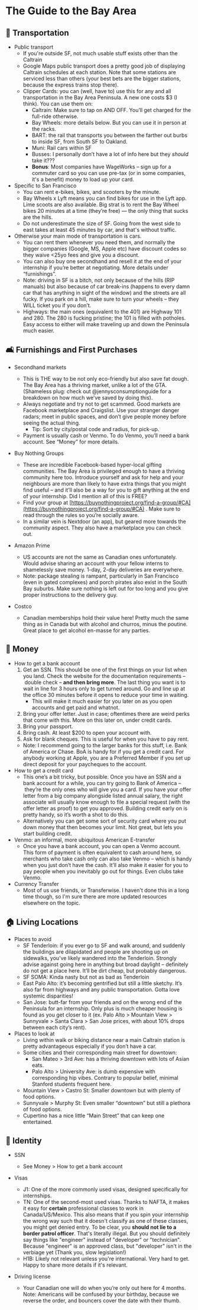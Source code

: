 # The Guide to the Bay Area

## 🚃 Transportation

- Public transport
    - If you're outside SF, not much usable stuff exists other than the Caltrain
    - Google Maps public transport does a pretty good job of displaying Caltrain schedules at each station. Note that some stations are serviced less than others (your best bets are the bigger stations, because the express trains stop there).
    - Clipper Cards: you can (well, have to) use this for any and all transportation in the Bay Area Peninsula. A new one costs $3 (I think). You can use them on:
        - Caltrain: Make sure to tap on AND OFF. You’ll get charged for the full-ride otherwise.
        - Bay Wheels: more details below. But you can use it in person at the racks.
        - BART: the rail that transports you between the farther out burbs to inside SF, from South SF to Oakland.
        - Muni: Rail cars within SF
        - Busses: I personally don’t have a lot of info here but they *should* take it???
        - **Bonus**: Most companies have WageWorks – sign up for a commuter card so you can use pre-tax (or in some companies, it's a benefit) money to load up your card.
- Specific to San Francisco
    - You can rent e-bikes, bikes, and scooters by the minute.
    - Bay Wheels x Lyft means you can find bikes for use in the Lyft app. Lime scoots are also available. Big strat is to rent the Bay Wheel bikes 20 minutes at a time (they’re free) — the only thing that sucks are the hills.
    - Do not underestimate the size of SF. Going from the west side to east takes at least 45 minutes by car, and that's without traffic.
- Otherwise your main mode of transportation is cars.
    - You can rent them whenever you need them, and normally the bigger companies (Google, MS, Apple etc) have discount codes so they waive <25yo fees and give you a discount.
    - You can also buy one secondhand and resell it at the end of your internship if you’re better at negotiating. More details under “furnishings”.
    - Note: driving in SF is a bitch, not only because of the hills (RIP manuals) but also because of car break-ins (happens to every damn car that has anything in sight of the window) and the streets are all fucky. If you park on a hill, make sure to turn your wheels – they WILL ticket you if you don’t.
    - Highways: the main ones (equivalent to the 401) are Highway 101 and 280. The 280 is fucking pristine; the 101 is filled with potholes. Easy access to either will make traveling up and down the Peninsula much easier.

## 🛋️ Furnishings and First Purchases

- Secondhand markets
    - This is THE way to be not only eco-friendly but also save fat dough. The Bay Area has a thriving market, unlike a lot of the GTA. (Shameless plug: check out @jennysconsumptionguide for a breakdown on how much we’ve saved by doing this).
    - Always negotiate and try not to get scammed. Good markets are Facebook marketplace and Craigslist. Use your stranger danger radars; meet in public spaces, and don’t give people money before seeing the actual thing.
        - Tip: Sort by city/postal code and radius, for pick-up.
    - Payment is usually cash or Venmo. To do Venmo, you’ll need a bank account. See “Money” for more details.
- Buy Nothing Groups
    - These are incredible Facebook-based hyper-local gifting communities. The Bay Area is privileged enough to have a thriving community here too. Introduce yourself and ask for help and your neighbours are more than likely to have extra things that you might find useful – and it’ll also be a way for you to gift anything at the end of your internship. Did I mention all of this is FREE?
    - Find your group at [https://buynothingproject.org/find-a-group/#CA](https://buynothingproject.org/find-a-group/#CA) . Make sure to read through the rules so you’re socially aware.
    - In a similar vein is Nextdoor (an app), but geared more towards the community aspect. They also have a marketplace you can check out.
- Amazon Prime
    - US accounts are not the same as Canadian ones unfortunately. Would advise sharing an account with your fellow interns to shamelessly save money. 1-day, 2-day deliveries are everywhere.
    - Note: package stealing is rampant, particularly in San Francisco (even in gated complexes) and porch pirates also exist in the South Bay suburbs. Make sure nothing is left out for too long and you give proper instructions to the delivery guy.
- Costco

    - Canadian memberships hold their value here! Pretty much the same thing as in Canada but with alcohol and churros, minus the poutine. Great place to get alcohol en-masse for any parties.

## 🏦 Money

- How to get a bank account
    1. Get an SSN. This should be one of the first things on your list when you land. Check the website for the documentation requirements – double check – **and then bring more**. The last thing you want is to wait in line for 3 hours only to get turned around. Go and line up at the office 30 minutes before it opens to reduce your time in waiting.
        - This will make it much easier for you later on as you open accounts and get paid and whatnot.
    2. Bring your offer letter. Just in case; oftentimes there are weird perks that come with this. More on this later on, under credit cards.
    3. Bring your passport.
    4. Bring cash. At least $200 to open your account with.
    5. Ask for blank cheques. This is useful for when you have to pay rent.
    - Note: I recommend going to the larger banks for this stuff, i.e. Bank of America or Chase. BoA is handy for if you get a credit card. For anybody working at Apple, you are a Preferred Member if you set up direct deposit for your paycheques to the account.
- How to get a credit card
    - This one’s a bit tricky, but possible. Once you have an SSN and a bank account for a while, you can try going to Bank of America – they’re the only ones who will give you a card. If you have your offer letter from a big company alongside listed annual salary, the right associate will usually know enough to file a special request (with the offer letter as proof) to get you approved. Building credit early on is pretty handy, so it’s worth a shot to do this.
    - Alternatively you can get some sort of security card where you put down money that then becomes your limit. Not great, but lets you start building credit.
- Venmo: an informal, more ubiquitous American E-transfer
    - Once you have a bank account, you can open a Venmo account. This form of payment is often equivalent to cash around here, so merchants who take cash only can also take Venmo – which is handy when you just don’t have the cash. It’ll also make it easier for you to pay people when you inevitably go out for things. Even clubs take Venmo.
- Currency Transfer
    - Most of us use friends, or Transferwise. I haven't done this in a long time though, so I'm sure there are more updated resources elsewhere on the topic.

## 🏠 Living Locations

- Places to avoid
    - SF Tenderloin: if you ever go to SF and walk around, and suddenly the buildings are dilapidated and people are shooting up on sidewalks, you’ve likely wandered into the Tenderloin. Strongly advise against going here in anything but broad daylight – definitely do not get a place here. It’ll be dirt cheap, but probably dangerous.
    - SF SOMA: Kinda nasty but not as bad as Tenderloin
    - East Palo Alto: it’s becoming gentrified but still a little sketchy. It’s also far from highways and any public transportation. Gotta love systemic disparities!
    - San Jose: butt-far from your friends and on the wrong end of the Peninsula for an internship. Only plus is much cheaper housing is found as you get closer to it (ex. Palo Alto > Mountain View > Sunnyvale > Santa Clara > San Jose prices, with about 10% drops between each city’s rent).
- Places to look at
    - Living within walk or biking distance near a main Caltrain station is pretty advantageous especially if you don’t have a car.
    - Some cities and their corresponding main street for downtown:
        - San Mateo > 3rd Ave: has a thriving downtown with lots of Asian eats.
        - Palo Alto > University Ave: is dumb expensive with corresponding hip vibes. Contrary to popular belief, minimal Stanford students frequent here.
    - Mountain View > Castro St: Smaller downtown but with plenty of food options.
    - Sunnyvale > Murphy St: Even smaller “downtown” but still a plethora of food options.
    - Cupertino has a nice little “Main Street” that can keep one entertained.

## 🛂 Identity

- SSN
    - See Money > How to get a bank account
- Visas
    - J1: One of the more commonly used visas, designed specifically for internships.
    - TN: One of the second-most used visas. Thanks to NAFTA, it makes it easy for **certain** professional classes to work in Canada/US/Mexico. This also means that if you spin your internship the wrong way such that it doesn't classify as one of these classes, you might get denied entry. To be clear, you **should not lie to a border patrol officer**. That's literally illegal. But you should definitely say things like "engineer" instead of "developer" or "technician". Because "engineer" is an approved class, but "developer" isn't in the verbiage yet (Thank you, slow legislation!)
    - H1B: Likely not relevant unless you're international. Very hard to get. Happy to share more details if it's relevant.
- Driving license

    - Your Canadian one will do when you’re only out here for 4 months. Note: Americans will be confused by your birthday, because we reverse the order, and bouncers cover the date with their thumb.